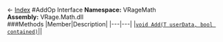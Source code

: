 ← [Index](index.md)
#AddOp Interface
**Namespace:** VRageMath  
**Assembly:** VRage.Math.dll  
###Methods
|Member|Description|
|---|---|
|[`void Add(T userData, bool contained)`](VRageMath.Add.md)||
